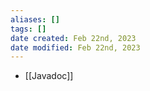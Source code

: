 ```yaml
---
aliases: []
tags: []
date created: Feb 22nd, 2023
date modified: Feb 22nd, 2023
---
```

- [[Javadoc]]
